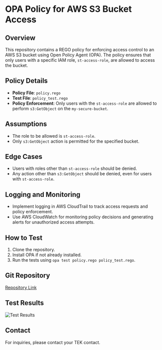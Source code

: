 # OPA Policy for AWS S3 Bucket Access

## Overview
This repository contains a REGO policy for enforcing access control to an AWS S3 bucket using Open Policy Agent (OPA). The policy ensures that only users with a specific IAM role, `st-access-role`, are allowed to access the bucket.

## Policy Details
- **Policy File**: `policy.rego`
- **Test File**: `policy_test.rego`
- **Policy Enforcement**: Only users with the `st-access-role` are allowed to perform `s3:GetObject` on the `my-secure-bucket`.

## Assumptions
- The role to be allowed is `st-access-role`.
- Only `s3:GetObject` action is permitted for the specified bucket.

## Edge Cases
- Users with roles other than `st-access-role` should be denied.
- Any action other than `s3:GetObject` should be denied, even for users with `st-access-role`.

## Logging and Monitoring
- Implement logging in AWS CloudTrail to track access requests and policy enforcement.
- Use AWS CloudWatch for monitoring policy decisions and generating alerts for unauthorized access attempts.

## How to Test
1. Clone the repository.
2. Install OPA if not already installed.
3. Run the tests using `opa test policy.rego policy_test.rego`.

## Git Repository
[Repository Link](https://github.com/yourusername/opa-s3-access-policy)

## Test Results
![Test Results](path/to/screenshot.png)

## Contact
For inquiries, please contact your TEK contact.
